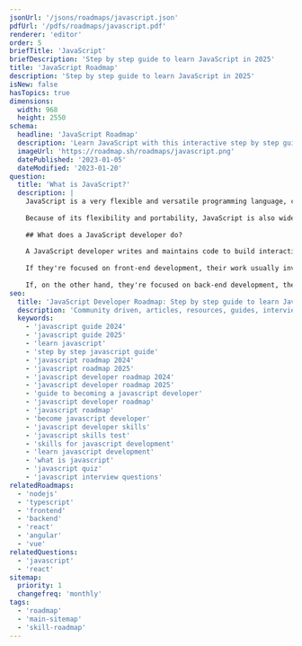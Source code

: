 ```yaml
---
jsonUrl: '/jsons/roadmaps/javascript.json'
pdfUrl: '/pdfs/roadmaps/javascript.pdf'
renderer: 'editor'
order: 5
briefTitle: 'JavaScript'
briefDescription: 'Step by step guide to learn JavaScript in 2025'
title: 'JavaScript Roadmap'
description: 'Step by step guide to learn JavaScript in 2025'
isNew: false
hasTopics: true
dimensions:
  width: 968
  height: 2550
schema:
  headline: 'JavaScript Roadmap'
  description: 'Learn JavaScript with this interactive step by step guide in 2025. We also have resources and short descriptions attached to the roadmap items so you can get everything you want to learn in one place.'
  imageUrl: 'https://roadmap.sh/roadmaps/javascript.png'
  datePublished: '2023-01-05'
  dateModified: '2023-01-20'
question:
  title: 'What is JavaScript?'
  description: |
    JavaScript is a very flexible and versatile programming language, considered as a core technology for web development. This is because it is the only language natively supported by all browsers, allowing developers to add dynamic behavior and create complex user experiences with this language. 
    
    Because of its flexibility and portability, JavaScript is also widely used for back-end development (thanks to runtimes such as Node.js, Bun, and Deno) and even server-side scripting (for automation and for creating developer tools).
    
    ## What does a JavaScript developer do?
    
    A JavaScript developer writes and maintains code to build interactive web applications, back-end logic (usually RESTful APIs), or some automation work. 
    
    If they're focused on front-end development, their work usually involves designing dynamic user interfaces and integrating them with REST APIs (usually) to connect with back-end systems.
    
    If, on the other hand, they're focused on back-end development, then most likely, they're spending most of their time developing APIs using a back-end framework like NextJS.
seo:
  title: 'JavaScript Developer Roadmap: Step by step guide to learn JavaScript'
  description: 'Community driven, articles, resources, guides, interview questions, quizzes for javascript development. Learn to become a modern JavaScript developer by following the steps, skills, resources and guides listed in this roadmap.'
  keywords:
    - 'javascript guide 2024'
    - 'javascript guide 2025'
    - 'learn javascript'
    - 'step by step javascript guide'
    - 'javascript roadmap 2024'
    - 'javascript roadmap 2025'
    - 'javascript developer roadmap 2024'
    - 'javascript developer roadmap 2025'
    - 'guide to becoming a javascript developer'
    - 'javascript developer roadmap'
    - 'javascript roadmap'
    - 'become javascript developer'
    - 'javascript developer skills'
    - 'javascript skills test'
    - 'skills for javascript development'
    - 'learn javascript development'
    - 'what is javascript'
    - 'javascript quiz'
    - 'javascript interview questions'
relatedRoadmaps:
  - 'nodejs'
  - 'typescript'
  - 'frontend'
  - 'backend'
  - 'react'
  - 'angular'
  - 'vue'
relatedQuestions:
  - 'javascript'
  - 'react'
sitemap:
  priority: 1
  changefreq: 'monthly'
tags:
  - 'roadmap'
  - 'main-sitemap'
  - 'skill-roadmap'
---
```

